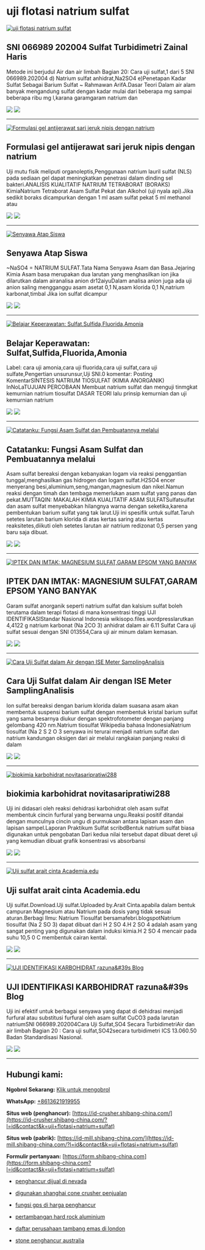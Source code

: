 # uji flotasi natrium sulfat

<a href="https://swt.shibang-china.com/?l=id&img&k=uji+flotasi+natrium+sulfat" target="_blank">![uji flotasi natrium sulfat](http://static.shibang-china.com/all-800x300/200.jpg)</a>

## SNI 066989 202004 Sulfat Turbidimetri Zainal Haris
Metode ini berjudul Air dan air limbah Bagian 20: Cara uji sulfat,1 dari 5 SNI 066989.202004 d) Natrium sulfat anhidrat,Na2SO4 e)Penetapan Kadar Sulfat Sebagai Barium Sulfat ~ Rahmawan ArifA.Dasar Teori Dalam air alam banyak mengandung sulfat dengan kadar mulai dari beberapa mg sampai beberapa ribu mg l,karana garamgaram natrium dan


<a href="https://whatsapp.shibangsoft.com/WhatsApp.php" target="_blank" title="WhatsApp">![](http://static.shibang-china.com/icon/whatsapp.png)</a> <a href="https://swt.shibang-china.com/?l=id&icon&k=uji+flotasi+natrium+sulfat" target="_blank">![](http://static.shibang-china.com/icon/chat-id.png)</a>

---

<a href="https://swt.shibang-china.com/?l=id&img&k=uji+flotasi+natrium+sulfat" target="_blank">![Formulasi gel antijerawat sari jeruk nipis dengan natrium](http://static.shibang-china.com/all-800x300/355.jpg)</a>

## Formulasi gel antijerawat sari jeruk nipis dengan natrium
Uji mutu fisik meliputi organoleptis,Penggunaan natrium lauril sulfat (NLS) pada sediaan gel dapat meningkatkan penetrasi dalam dinding sel bakteri.ANALISIS KUALITATIF NATRIUM TETRABORAT (BORAKS) KimiaNatrium Tetraborat Asam Sulfat Pekat dan Alkohol (uji nyala api).Jika sedikit boraks dicampurkan dengan 1 ml asam sulfat pekat 5 ml methanol atau


<a href="https://whatsapp.shibangsoft.com/WhatsApp.php" target="_blank" title="WhatsApp">![](http://static.shibang-china.com/icon/whatsapp.png)</a> <a href="https://swt.shibang-china.com/?l=id&icon&k=uji+flotasi+natrium+sulfat" target="_blank">![](http://static.shibang-china.com/icon/chat-id.png)</a>

---

<a href="https://swt.shibang-china.com/?l=id&img&k=uji+flotasi+natrium+sulfat" target="_blank">![Senyawa Atap Siswa](http://static.shibang-china.com/all-800x300/1123.jpg)</a>

## Senyawa Atap Siswa
~NaSO4 = NATRIUM SULFAT.Tata Nama Senyawa Asam dan Basa.Jejaring Kimia Asam basa merupakan dua larutan yang menghasilkan ion jika dilarutkan dalam airanalisa anion dr12aiyuDalam analisa anion juga ada uji anion saling mengganggu asam asetat 0,1 N,asam klorida 0,1 N,natrium karbonat,timbal Jika ion sulfat dicampur


<a href="https://whatsapp.shibangsoft.com/WhatsApp.php" target="_blank" title="WhatsApp">![](http://static.shibang-china.com/icon/whatsapp.png)</a> <a href="https://swt.shibang-china.com/?l=id&icon&k=uji+flotasi+natrium+sulfat" target="_blank">![](http://static.shibang-china.com/icon/chat-id.png)</a>

---

<a href="https://swt.shibang-china.com/?l=id&img&k=uji+flotasi+natrium+sulfat" target="_blank">![Belajar Keperawatan: Sulfat,Sulfida,Fluorida,Amonia](http://static.shibang-china.com/all-800x300/315.jpg)</a>

## Belajar Keperawatan: Sulfat,Sulfida,Fluorida,Amonia
Label: cara uji amonia,cara uji fluorida,cara uji sulfat,cara uji sulfate,Pengertian unsurunsur,Uji SNI.0 komentar: Posting KomentarSINTESIS NATRIUM TIOSULFAT (KIMIA ANORGANIK) InNoLaTUJUAN PERCOBAAN Membuat natrium sulfat dan menguji tinmgkat kemurnian natrium tiosulfat DASAR TEORI lalu prinsip kemurnian dan uji kemurnian natrium


<a href="https://whatsapp.shibangsoft.com/WhatsApp.php" target="_blank" title="WhatsApp">![](http://static.shibang-china.com/icon/whatsapp.png)</a> <a href="https://swt.shibang-china.com/?l=id&icon&k=uji+flotasi+natrium+sulfat" target="_blank">![](http://static.shibang-china.com/icon/chat-id.png)</a>

---

<a href="https://swt.shibang-china.com/?l=id&img&k=uji+flotasi+natrium+sulfat" target="_blank">![Catatanku: Fungsi Asam Sulfat dan Pembuatannya melalui](http://static.shibang-china.com/all-800x300/1020.jpg)</a>

## Catatanku: Fungsi Asam Sulfat dan Pembuatannya melalui
Asam sulfat bereaksi dengan kebanyakan logam via reaksi penggantian tunggal,menghasilkan gas hidrogen dan logam sulfat.H2SO4 encer menyerang besi,aluminium,seng,mangan,magnesium dan nikel.Namun reaksi dengan timah dan tembaga memerlukan asam sulfat yang panas dan pekat.MUTTAQIN: MAKALAH KIMIA KUALITATIF ASAM SULFATSulfatsulfat dan asam sulfat menyebabkan hilangnya warna dengan seketika,karena pembentukan barium sulfat yang tak larut.Uji ini spesifik untuk sulfat.Taruh setetes larutan barium klorida di atas kertas saring atau kertas reaksitetes,diikuti oleh setetes larutan air natrium redizonat 0,5 persen yang baru saja dibuat.


<a href="https://whatsapp.shibangsoft.com/WhatsApp.php" target="_blank" title="WhatsApp">![](http://static.shibang-china.com/icon/whatsapp.png)</a> <a href="https://swt.shibang-china.com/?l=id&icon&k=uji+flotasi+natrium+sulfat" target="_blank">![](http://static.shibang-china.com/icon/chat-id.png)</a>

---

<a href="https://swt.shibang-china.com/?l=id&img&k=uji+flotasi+natrium+sulfat" target="_blank">![IPTEK DAN IMTAK: MAGNESIUM SULFAT,GARAM EPSOM YANG BANYAK](http://static.shibang-china.com/all-800x300/1376.jpg)</a>

## IPTEK DAN IMTAK: MAGNESIUM SULFAT,GARAM EPSOM YANG BANYAK
Garam sulfat anorganik seperti natrium sulfat dan kalsium sulfat boleh terutama dalam terapi flotasi di mana konsentrasi tinggi UJI IDENTIFIKASIStandar Nasional Indonesia wikisopo.files.wordpresslarutkan 4,4122 g natrium karbonat (Na 2CO 3) anhidrat dalam air 6.11 Sulfat Cara uji sulfat sesuai dengan SNI 013554,Cara uji air minum dalam kemasan.


<a href="https://whatsapp.shibangsoft.com/WhatsApp.php" target="_blank" title="WhatsApp">![](http://static.shibang-china.com/icon/whatsapp.png)</a> <a href="https://swt.shibang-china.com/?l=id&icon&k=uji+flotasi+natrium+sulfat" target="_blank">![](http://static.shibang-china.com/icon/chat-id.png)</a>

---

<a href="https://swt.shibang-china.com/?l=id&img&k=uji+flotasi+natrium+sulfat" target="_blank">![Cara Uji Sulfat dalam Air dengan ISE Meter SamplingAnalisis](http://static.shibang-china.com/all-800x300/1509.jpg)</a>

## Cara Uji Sulfat dalam Air dengan ISE Meter SamplingAnalisis
Ion sulfat bereaksi dengan barium klorida dalam suasana asam akan membentuk suspensi barium sulfat dengan membentuk kristal barium sulfat yang sama besarnya diukur dengan spektrofotometer dengan panjang gelombang 420 nm.Natrium tiosulfat Wikipedia bahasa IndonesiaNatrium tiosulfat (Na 2 S 2 O 3 senyawa ini terurai menjadi natrium sulfat dan natrium kandungan oksigen dari air melalui rangkaian panjang reaksi di dalam


<a href="https://whatsapp.shibangsoft.com/WhatsApp.php" target="_blank" title="WhatsApp">![](http://static.shibang-china.com/icon/whatsapp.png)</a> <a href="https://swt.shibang-china.com/?l=id&icon&k=uji+flotasi+natrium+sulfat" target="_blank">![](http://static.shibang-china.com/icon/chat-id.png)</a>

---

<a href="https://swt.shibang-china.com/?l=id&img&k=uji+flotasi+natrium+sulfat" target="_blank">![biokimia karbohidrat novitasaripratiwi288](http://static.shibang-china.com/all-800x300/736.jpg)</a>

## biokimia karbohidrat novitasaripratiwi288
Uji ini didasari oleh reaksi dehidrasi karbohidrat oleh asam sulfat membentuk cincin furfural yang berwarna ungu.Reaksi positif ditandai dengan munculnya cincin ungu di purmukaan antara lapisan asam dan lapisan sampel.Laporan Praktikum Sulfat scribdBentuk natrium sulfat biasa digunakan untuk pengobatan Dari kedua nilai tersebut dapat dibuat deret uji yang kemudian dibuat grafik konsentrasi vs absorbansi


<a href="https://whatsapp.shibangsoft.com/WhatsApp.php" target="_blank" title="WhatsApp">![](http://static.shibang-china.com/icon/whatsapp.png)</a> <a href="https://swt.shibang-china.com/?l=id&icon&k=uji+flotasi+natrium+sulfat" target="_blank">![](http://static.shibang-china.com/icon/chat-id.png)</a>

---

<a href="https://swt.shibang-china.com/?l=id&img&k=uji+flotasi+natrium+sulfat" target="_blank">![Uji sulfat arait cinta Academia.edu](http://static.shibang-china.com/all-800x300/169.jpg)</a>

## Uji sulfat arait cinta Academia.edu
Uji sulfat.Download.Uji sulfat.Uploaded by.Arait Cinta.apabila dalam bentuk campuran Magnesium atau Natrium pada dosis yang tidak sesuai aturan.Berbagi Ilmu: Natrium Tiosulfat bersamafebri.blogspotNatrium tiosulfat (Na 2 SO 3) dapat dibuat dari H 2 SO 4.H 2 SO 4 adalah asam yang sangat penting yang digunakan dalam induksi kimia.H 2 SO 4 mencair pada suhu 10,5 0 C membentuk cairan kental.


<a href="https://whatsapp.shibangsoft.com/WhatsApp.php" target="_blank" title="WhatsApp">![](http://static.shibang-china.com/icon/whatsapp.png)</a> <a href="https://swt.shibang-china.com/?l=id&icon&k=uji+flotasi+natrium+sulfat" target="_blank">![](http://static.shibang-china.com/icon/chat-id.png)</a>

---

<a href="https://swt.shibang-china.com/?l=id&img&k=uji+flotasi+natrium+sulfat" target="_blank">![UJI IDENTIFIKASI KARBOHIDRAT razuna&#39s Blog](http://static.shibang-china.com/all-800x300/280.jpg)</a>

## UJI IDENTIFIKASI KARBOHIDRAT razuna&#39s Blog
Uji ini efektif untuk berbagai senyawa yang dapat di dehidrasi menjadi furfural atau substitusi furfural oleh asam sulfat CuCO3 pada larutan natriumSNI 066989.202004Cara Uji Sulfat,SO4 Secara TurbidimetriAir dan air limbah Bagian 20 : Cara uji sulfat,SO42secara turbidimetri ICS 13.060.50 Badan Standardisasi Nasional.


<a href="https://whatsapp.shibangsoft.com/WhatsApp.php" target="_blank" title="WhatsApp">![](http://static.shibang-china.com/icon/whatsapp.png)</a> <a href="https://swt.shibang-china.com/?l=id&icon&k=uji+flotasi+natrium+sulfat" target="_blank">![](http://static.shibang-china.com/icon/chat-id.png)</a>

---
## Hubungi kami:

**Ngobrol Sekarang:** [Klik untuk mengobrol](https://swt.shibang-china.com?l=id&contact&k=uji+flotasi+natrium+sulfat)

**WhatsApp:**  [+8613621919955](https://whatsapp.shibangsoft.com/WhatsApp.php)

**Situs web (penghancur):** [https://id-crusher.shibang-china.com/](https://id-crusher.shibang-china.com/?l=id&contact&k=uji+flotasi+natrium+sulfat)

**Situs web (pabrik):** [https://id-mill.shibang-china.com/](https://id-mill.shibang-china.com/?l=id&contact&k=uji+flotasi+natrium+sulfat)

**Formulir pertanyaan:** [https://form.shibang-china.com](https://form.shibang-china.com?l=id&contact&k=uji+flotasi+natrium+sulfat)

* [penghancur dijual di nevada](../18/penghancur%20dijual%20di%20nevada.md)

* [digunakan shanghai cone crusher penjualan](../19/digunakan%20shanghai%20cone%20crusher%20penjualan.md)

* [fungsi gps di harga penghancur](../20/fungsi%20gps%20di%20harga%20penghancur.md)

* [pertambangan hard rock aluminium](../27/pertambangan%20hard%20rock%20aluminium.md)

* [daftar perusahaan tambang emas di london](../25/daftar%20perusahaan%20tambang%20emas%20di%20london.md)

* [stone penghancur australia](../24/stone%20penghancur%20australia.md)